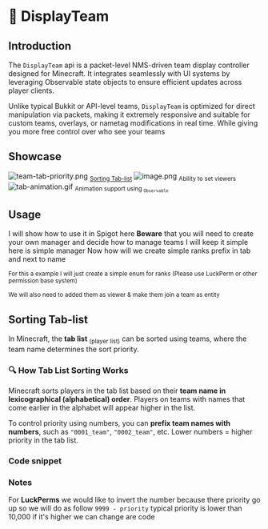 # 👥 DisplayTeam

## Introduction
The `DisplayTeam` api is a packet-level NMS-driven team display controller designed for Minecraft. It integrates seamlessly with UI systems by leveraging Observable state objects to ensure efficient updates across player clients.

Unlike typical Bukkit or API-level teams, `DisplayTeam` is optimized for direct manipulation via packets, making it extremely responsive and suitable for custom teams, overlays, or nametag modifications in real time.
While giving you more free control over who see your teams

## Showcase

![team-tab-priority.png](team-tab-priority.png)
<sub><a href="#sorting-tab-list">Sorting Tab-list</a></sub>
![image.png](image.png)
<sub>Ability to set viewers</sub>
![tab-animation.gif](tab-animation.gif)
<sub>Animation support using <code><sub>Observable</sub></code></sub>

## Usage
I will show how to use it in Spigot here
**Beware** that you will need to create your own manager and decide how to manage teams
I will keep it simple here is simple manager
<code-block lang="java" src="scoreboard-spigot/CodeSnippets.java" include-symbol="TeamManager"/>
Now how will we create simple ranks prefix in tab and next to name

<sub>For this a example I will just create a simple enum for ranks (Please use LuckPerm or other permission base system)</sub>
<code-block lang="java" src="scoreboard-spigot/CodeSnippets.java" include-symbol="Rank"/>

<code-block lang="java" src="scoreboard-spigot/CodeSnippets.java" include-symbol="createRankTeams"/>

<sub>We will also need to added them as viewer & make them join a team as entity</sub>
<code-block lang="java" src="scoreboard-spigot/CodeSnippets.java" include-symbol="onJoin"/>


## Sorting Tab-list
In Minecraft, the **tab list** <sub>(player list)</sub> can be sorted using teams, where the team name determines the sort priority.

### 🔍 How Tab List Sorting Works
Minecraft sorts players in the tab list based on their **team name in lexicographical (alphabetical) order**. Players on teams with names that come earlier in the alphabet will appear higher in the list.

To control priority using numbers, you can **prefix team names with numbers**, such as `"0001_team"`, `"0002_team"`, etc. Lower numbers = higher priority in the tab list.

### Code snippet
<code-block lang="java" src="scoreboard-spigot/CodeSnippets.java" include-symbol="formatTeamName"/>

### Notes
For **LuckPerms** we would like to invert the number because there priority go up
so we will do as follow `9999 - priority` typical priority is lower than 10,000 if it's higher we can change are code